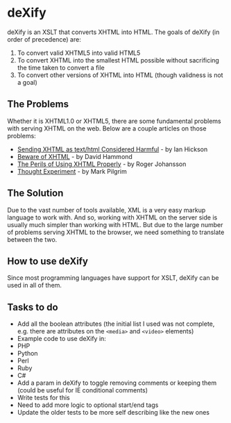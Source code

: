 deXify
======
deXify is an XSLT that converts XHTML into HTML. The goals of deXify (in order of precedence) are:

 1. To convert valid XHTML5 into valid HTML5
 2. To convert XHTML into the smallest HTML possible without sacrificing the time taken to convert a file
 3. To convert other versions of XHTML into HTML (though validness is not a goal)

The Problems
------------
Whether it is XHTML1.0 or XHTML5, there are some fundamental problems with serving XHTML on the web. Below are a couple articles on those problems:

 * [Sending XHTML as text/html Considered Harmful](http://hixie.ch/advocacy/xhtml) - by Ian Hickson
 * [Beware of XHTML](http://www.webdevout.net/articles/beware-of-xhtml) - by David Hammond
 * [The Perils of Using XHTML Properly](http://www.456bereastreet.com/archive/200501/the_perils_of_using_xhtml_properly/) - by Roger Johansson
 * [Thought Experiment](http://diveintomark.org/archives/2004/01/14/thought_experiment) - by Mark Pilgrim

The Solution
------------
Due to the vast number of tools available, XML is a very easy markup language to work with. And so, working with XHTML on the server side is usually much simpler than working with HTML. But due to the large number of problems serving XHTML to the browser, we need something to translate between the two.

How to use deXify
-----------------
Since most programming languages have support for XSLT, deXify can be used in all of them.

Tasks to do
-----------
 * Add all the boolean attributes (the initial list I used was not complete, e.g. there are attributes on the `<media>` and `<video>` elements)
 * Example code to use deXify in:
  * PHP
  * Python
  * Perl
  * Ruby
  * C#
 * Add a param in deXify to toggle removing comments or keeping them (could be useful for IE conditional comments)
  * Write tests for this
  * Need to add more logic to optional start/end tags
 * Update the older tests to be more self describing like the new ones
